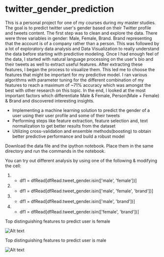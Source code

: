 # twitter_gender_prediction

This is a personal project for one of my courses during my master studies. The goal is to predict twitter user's gender based on their Twitter profile and tweets content. The first step was to clean and explore the data. There were three variables in gender: Male, Female, Brand. Brand representing that the account is of a company rather than a person. This was followed by a lot of exploratory data analysis and Data Visualization to really understand the data before starting with predictive modeling. Once I had enough feel of the data, I started with natural language processing on the user's bio and their tweets as well to extract useful features. After extracting these features, I began the process to visualize them. This led me to choose the features that might be important for my predictive model. I ran various algorithms with parameter tuning for the different combination of my features to reach a maximum of ~71% accuracy which was amongst the best with other research on this topic. In the end, I looked at the most important factors which differentiate Male & Female, Person(Male + Female) & Brand and discovered interesting insights. 

- Implementing a machine learning solution to predict the gender of a user using their user profile and some of their tweets
-	Performing steps like feature extraction, feature selection and, text normalization to get better results from the dataset
-	Utilizing cross-validation and ensemble methods(boosting) to obtain better predictive performance and build a robust model


Download the data file and the ipython notebook. Place them in the same directory and run the commands in the notebook. 

You can try out different analysis by using one of the following & modifying the cell:

1) - df1 = dfRead[dfRead.tweet_gender.isin(['male', 'female'])]

2) - df1 = dfRead[dfRead.tweet_gender.isin(['male', 'female', 'brand'])]

3) - df1 = dfRead[dfRead.tweet_gender.isin(['male', 'brand'])]

4) - df1 = dfRead[dfRead.tweet_gender.isin(['female', 'brand'])]



Top distinguishing features to predict user is female

![Alt text](https://raw.githubusercontent.com/atishaycn/twitter_gender_prediction/master/logistic_regression_important_features_female.png "Top distinguishing features to predict user is female")






Top distinguishing features to predict user is male

![Alt text](https://raw.githubusercontent.com/atishaycn/twitter_gender_prediction/master/logistic_regression_important_features_male.png "Top distinguishing features to predict user is male")

